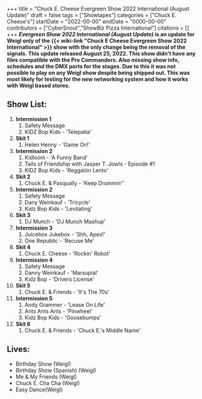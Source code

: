 +++
title = "Chuck E. Cheese Evergreen Show 2022 International (August Update)"
draft = false
tags = ["Showtapes"]
categories = ["Chuck E. Cheese's"]
startDate = "2022-00-00"
endDate = "0000-00-00"
contributors = ["CyberSnout","ShowBiz Pizza International"]
citations = []
+++
***Evergreen Show 2022 International (August Update)* is an update for **Weigl only** of the {{< wiki-link "Chuck E Cheese Evergreen Show 2022 International" >}} show with the only change being the removal of the signals. This update released August 25, 2022.
This show didn't have any files compatible with the Pro Commanders. Also missing show info, schedules and the DMX ports for the stages. Due to this it was not possible to play on any Weigl show despite being shipped out. This was most likely for testing for the new networking system and how it works with Weigl based stores.**

## Show List:

1.  **Intermission 1**
    1.  Safety Message
    2.  KIDZ Bop Kids - 'Telepatía'
2.  **Skit 1**
    1.  Helen Henny - 'Game On!'
3.  **Intermission 2**
    1.  Kidloom - 'A Funny Band'
    2.  Tails of Friendship with Jasper T. Jowls - Episode #1
    3.  KIDZ Bop Kids - 'Reggatón Lento'
4.  **Skit 2**
    1.  Chuck E. & Pasqually - 'Keep Drummin''
5.  **Intermission 2**
    1.  Safety Message
    2.  Dany Weinkauf - 'Tricycle'
    3.  Kidz Bop Kids - 'Levitating'
6.  **Skit 3**
    1.  DJ Munch - 'DJ Munch Mashup'
7.  **Intermission 3**
    1.  Juicebox Jukebox - 'Shh, Apes!'
    2.  One Republic - 'Recuse Me'
8.  **Skit 4**
    1.  Chuck E. Cheese - 'Rockin' Robot'
9.  **Intermission 4**
    1.  Safety Message
    2.  Danny Weinkauf - 'Marsupial'
    3.  Kidz Bop - 'Drivers License'
10. **Skit 5**
    1.  Chuck E. & Friends - 'It's The 70s'
11. **Intermission 5**
    1.  Andy Grammer - 'Lease On Life'
    2.  Ants Ants Ants - 'Pinwheel'
    3.  Kidz Bop Kids - 'Goosebumps'
12. **Skit 6**
    1.  Chuck E. & Friends - 'Chuck E.'s Middle Name'

## Lives:

- Birthday Show (Weigl)
- Birthday Show (Spanish) (Weigl)
- Me & My Friends (Weigl)
- Chuck E. Cha Cha (Weigl)
- Easy Dance(Weigl)
